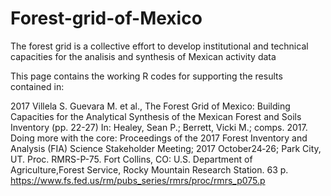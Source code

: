 # Forest-grid-of-Mexico
The forest grid is a collective effort to develop institutional and technical capacities for the analisis and synthesis of Mexican activity data

This page contains the working R codes for supporting the results contained in:

2017 Villela S. Guevara M. et al., The Forest Grid of Mexico: Building Capacities
for the Analytical Synthesis of the Mexican Forest and Soils Inventory (pp. 22-27) In: Healey, Sean P.; Berrett, Vicki M.; comps. 2017. Doing more with the core: Proceedings of the 2017 Forest Inventory and Analysis (FIA) Science Stakeholder Meeting; 2017 October24‑26; Park City, UT. Proc. RMRS-P-75. Fort Collins, CO: U.S. Department of Agriculture,Forest Service, Rocky Mountain Research Station. 63 p. https://www.fs.fed.us/rm/pubs_series/rmrs/proc/rmrs_p075.p


